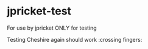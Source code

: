 # jpricket-test
For use by jpricket ONLY for testing



Testing Cheshire
again
should work :crossing fingers:

